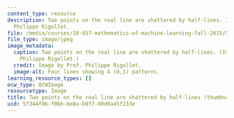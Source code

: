 ```yaml
---
content_type: resource
description: Two points on the real line are shattered by half-lines. Image by Prof.
  Philippe Rigollet.
file: /media/courses/18-657-mathematics-of-machine-learning-fall-2015/5f344f06f06b6e8ab8f760d0a45f233e_18-657f15-th.jpg
file_type: image/jpeg
image_metadata:
  caption: Two points on the real line are shattered by half-lines. (Image by Prof.
    Philippe Rigollet.)
  credit: Image by Prof. Philippe Rigollet.
  image-alt: Four lines showing 4 (0,1) patterns.
learning_resource_types: []
ocw_type: OCWImage
resourcetype: Image
title: Two points on the real line are shattered by half-lines (thumbnail)
uid: 5f344f06-f06b-6e8a-b8f7-60d0a45f233e
---
```

